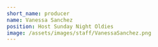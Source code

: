 ```yaml
---
short_name: producer
name: Vanessa Sanchez
position: Host Sunday Night Oldies
image: /assets/images/staff/VanessaSanchez.png
---
```

